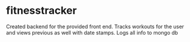 # fitnesstracker

Created backend for the provided front end. Tracks workouts for the user and views previous as well with date stamps. Logs all info to mongo db